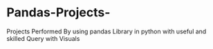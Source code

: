 # Pandas-Projects-
Projects Performed By using pandas Library in python with useful and skilled Query with Visuals
